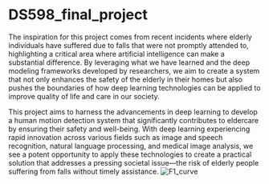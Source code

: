 # DS598_final_project
The inspiration for this project comes from recent incidents where elderly individuals have suffered due to falls that were not promptly attended to, highlighting a critical area where artificial intelligence can make a substantial difference. By leveraging what we have learned and the deep modeling frameworks developed by researchers, we aim to create a system that not only enhances the safety of the elderly in their homes but also pushes the boundaries of how deep learning technologies can be applied to improve quality of life and care in our society.

This project aims to harness the advancements in deep learning to develop a human motion detection system that significantly contributes to eldercare by ensuring their safety and well-being. With deep learning experiencing rapid innovation across various fields such as image and speech recognition, natural language processing, and medical image analysis, we see a potent opportunity to apply these technologies to create a practical solution that addresses a pressing societal issue—the risk of elderly people suffering from falls without timely assistance.
![F1_curve](https://github.com/DemoHang2333/DS598_final_project/assets/100853163/e93116ed-e562-4407-bca4-cc6a525c558f)
